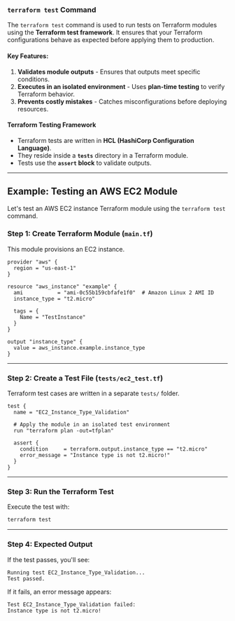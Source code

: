 ### **`terraform test` Command**

The `terraform test` command is used to run tests on Terraform modules using the **Terraform test framework**. It ensures that your Terraform configurations behave as expected before applying them to production.

#### **Key Features:**
1. **Validates module outputs** - Ensures that outputs meet specific conditions.
2. **Executes in an isolated environment** - Uses **plan-time testing** to verify Terraform behavior.
3. **Prevents costly mistakes** - Catches misconfigurations before deploying resources.

#### **Terraform Testing Framework**
- Terraform tests are written in **HCL (HashiCorp Configuration Language)**.
- They reside inside a **`tests`** directory in a Terraform module.
- Tests use the **`assert` block** to validate outputs.

---

## **Example: Testing an AWS EC2 Module**
Let's test an AWS EC2 instance Terraform module using the `terraform test` command.

### **Step 1: Create Terraform Module (`main.tf`)**
This module provisions an EC2 instance.

```hcl
provider "aws" {
  region = "us-east-1"
}

resource "aws_instance" "example" {
  ami           = "ami-0c55b159cbfafe1f0"  # Amazon Linux 2 AMI ID
  instance_type = "t2.micro"

  tags = {
    Name = "TestInstance"
  }
}

output "instance_type" {
  value = aws_instance.example.instance_type
}
```

---

### **Step 2: Create a Test File (`tests/ec2_test.tf`)**
Terraform test cases are written in a separate `tests/` folder.

```hcl
test {
  name = "EC2_Instance_Type_Validation"

  # Apply the module in an isolated test environment
  run "terraform plan -out=tfplan"

  assert {
    condition     = terraform.output.instance_type == "t2.micro"
    error_message = "Instance type is not t2.micro!"
  }
}
```

---

### **Step 3: Run the Terraform Test**
Execute the test with:

```sh
terraform test
```

---

### **Step 4: Expected Output**
If the test passes, you'll see:

```plaintext
Running test EC2_Instance_Type_Validation...
Test passed.
```

If it fails, an error message appears:

```plaintext
Test EC2_Instance_Type_Validation failed:
Instance type is not t2.micro!
```

